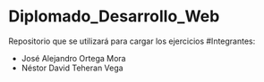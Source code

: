 # Diplomado_Desarrollo_Web
Repositorio que se utilizará para cargar los ejercicios 
#Integrantes: 
- José Alejandro Ortega Mora
- Néstor David Teheran Vega
